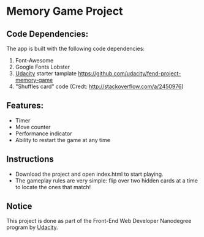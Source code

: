 # Memory Game Project


## Code Dependencies:

The app is built with the following code dependencies:
1. Font-Awesome
2. Google Fonts Lobster
3. [Udacity](https://www.udacity.com) starter tamplate https://github.com/udacity/fend-project-memory-game
4. "Shuffles card" code (Credt: http://stackoverflow.com/a/2450976)


## Features:

* Timer
* Move counter
* Performance indicator
* Ability to restart the game at any time

## Instructions

* Download the project and open index.html  to start playing.
* The gameplay rules are very simple: flip over two hidden cards at a time to locate the ones that match!

## Notice

This project is done as part of the Front-End Web Developer Nanodegree program by [Udacity](https://www.udacity.com). 
